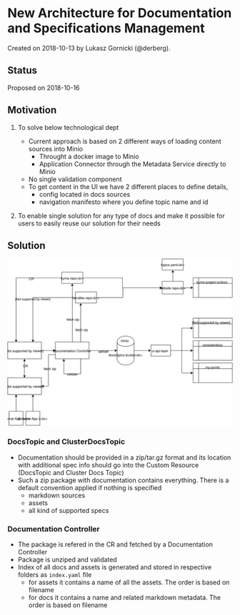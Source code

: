 # New Architecture for Documentation and Specifications Management

Created on 2018-10-13 by Lukasz Gornicki (@derberg).

## Status

Proposed on 2018-10-16

## Motivation

1. To solve below technological dept
   - Current approach is based on 2 different ways of loading content sources into Minio
     - Throught a docker image to Minio
     - Application Connector through the Metadata Service directly to Minio
   - No single validation component
   - To get content in the UI we have 2 different places to define details, 
     - config located in docs sources
     - navigation manifesto where you define topic name and id

2. To enable single solution for any type of docs and make it possible for users to easily reuse our solution for their needs

## Solution
  
![](assets/main-arch.svg)

### DocsTopic and ClusterDocsTopic
- Documentation should be provided in a zip/tar.gz format and its location with additional spec info should go into the Custom Resource (DocsTopic and Cluster Docs Topic)
- Such a zip package with documentation contains everything. There is a default convention applied if nothing is specified
  - markdown sources
  - assets
  - all kind of supported specs
  
  
### Documentation Controller
- The package is refered in the CR and fetched by a Documentation Controller
- Package is unziped and validated
- Index of all docs and assets is generated and stored in respective folders as `index.yaml` file
  - for assets it contains a name of all the assets. The order is based on filename
  - for docs it contains a name and related markdown metadata. The order is based on filename

